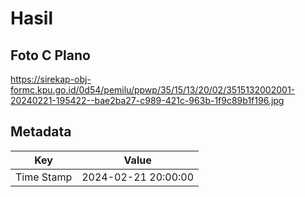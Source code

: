 # Hasil

## Foto C Plano

https://sirekap-obj-formc.kpu.go.id/0d54/pemilu/ppwp/35/15/13/20/02/3515132002001-20240221-195422--bae2ba27-c989-421c-963b-1f9c89b1f196.jpg


## Metadata

| Key        | Value               |
| ---------- | ------------------- |
| Time Stamp | 2024-02-21 20:00:00 |



